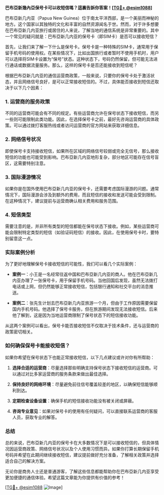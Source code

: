 **巴布亞新幾內亞保号卡可以收短信嗎？這裏告訴你答案！[[TG💪+ @esim1088](https://t.me/s/esim1088)]**

巴布亞新几内亚（Papua New Guinea）位于南太平洋西部，是一个美丽而神秘的地方。这个国家以其独特的文化和丰富的自然资源闻名于世。然而，对于许多想要在巴布亞新几内亚旅行或居住的人来说，了解当地的通信系统是非常重要的。其中一个常见的疑问就是：巴布亞新几内亚的保号卡（即SIM卡）是否可以接收短信？

首先，让我们来了解一下什么是保号卡。保号卡是一种特殊的SIM卡，通常用于保留手机号码的使用权。在某些情况下，比如出国旅行或者暂时不使用手机时，用户可以选择将SIM卡设置为“保号”状态。这种状态下，号码仍然保留，但可能无法进行通话或数据流量服务。那么，这样的保号卡是否还能接收到短信呢？

根据巴布亞新几内亚的通信运营商政策，一般来说，只要你的保号卡处于激活状态，并且网络信号良好，是可以正常接收短信的。不过，具体能否接收到短信还取决于以下几个因素：

### 1. **运营商的服务政策**
不同的运营商可能会有不同的规定。有些运营商允许在保号状态下接收短信，而另一些则可能限制此类功能。因此，在选择保号卡之前，最好先咨询运营商的具体政策。可以通过拨打客服热线或者访问运营商的官方网站来获取详细信息。

### 2. **网络信号状况**
即使保号卡支持接收短信，如果所在区域的网络信号较弱或完全无信号，那么接收短信的功能也可能受到影响。巴布亞新几内亚地形复杂，部分地区可能存在信号盲区，这需要特别注意。

### 3. **国际漫游情况**
如果你是在国外使用巴布亞新几内亚的保号卡，还需要考虑国际漫游的问题。通常情况下，国际漫游会涉及到额外的费用，而且短信的接收和发送可能会受到限制。在这种情况下，建议提前与运营商确认相关费用和服务范围。

### 4. **短信类型**
需要注意的是，并非所有类型的短信都能在保号状态下接收。例如，某些运营商可能会限制特定类型的短信（如验证码短信）的接收。因此，在使用保号卡时，要特别留意这一点。

### 实际案例分析

为了更好地理解保号卡接收短信的可能性，我们可以看几个实际案例：

- **案例一**：小王是一名经常往返中国和巴布亞新几内亚的商人。他在巴布亞新几内亚办理了一张保号卡，用于保留手机号码。当他回国后发现，虽然无法拨打电话或上网，但仍然能够正常接收短信，包括银行通知和社交平台的消息推送。
  
- **案例二**：张先生计划去巴布亞新几内亚旅游一个月，但由于工作原因需要保留国内手机号码。他选择了保号卡服务，但在旅游期间发现无法接收短信。后来他了解到，这是因为当地运营商限制了保号状态下的短信接收功能。

从这两个案例可以看出，保号卡能否接收短信不仅取决于技术条件，还与运营商的政策密切相关。

### 如何确保保号卡能接收短信？

如果你希望在保号状态下也能正常接收短信，以下几点建议或许对你有所帮助：

1. **选择合适的运营商**：尽量选择那些明确支持保号状态下接收短信的运营商。可以通过对比多家运营商的服务条款来做出最佳选择。

2. **保持良好的网络环境**：尽量避免前往信号覆盖较差的地区，以确保短信能够顺利到达。

3. **定期检查设备设置**：确保手机的短信接收功能没有被关闭或屏蔽。

4. **咨询专业意见**：如果对保号卡的使用有任何疑问，可以直接联系运营商的客服人员，获取专业的解答。

### 总结

总的来说，巴布亞新几内亚的保号卡在大多数情况下是可以接收短信的，但具体情况因运营商政策、网络信号状况以及个人使用习惯而异。如果你打算长期保留手机号码并希望在此期间继续接收短信，建议提前做好充分准备，了解相关政策并选择适合自己的解决方案。

无论你是商务人士还是普通游客，了解这些信息都能帮助你在巴布亞新几内亚享受更加便捷的通信体验。希望这篇文章能为你提供有价值的参考！

[[TG💪+ @esim1088](https://t.me/s/esim1088) ![Image](https://i.postimg.cc/4NQfJmqS/Snipaste-2025-05-13-00-14-12.png)]